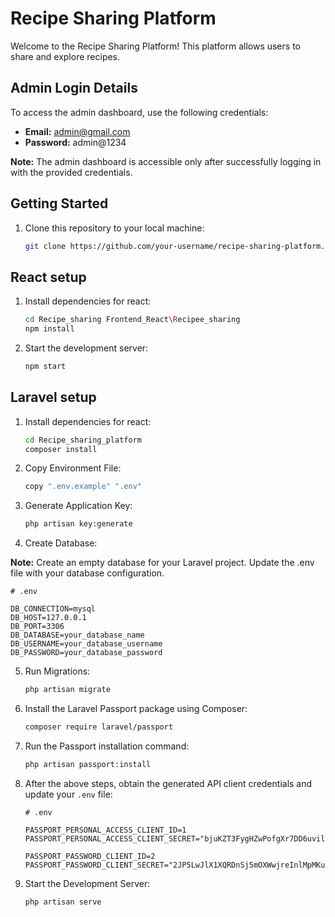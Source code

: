 # Recipe Sharing Platform

Welcome to the Recipe Sharing Platform! This platform allows users to share and explore recipes.

## Admin Login Details

To access the admin dashboard, use the following credentials:

- **Email:** admin@gmail.com
- **Password:** admin@1234

**Note:** The admin dashboard is accessible only after successfully logging in with the provided credentials.

## Getting Started

1. Clone this repository to your local machine:

   ```bash
   git clone https://github.com/your-username/recipe-sharing-platform.git
   ```

## React setup

1. Install dependencies for react:
   
   ```bash
   cd Recipe_sharing Frontend_React\Recipee_sharing
   npm install
   ```

2. Start the development server:
   
   ```bash
   npm start
   ```

## Laravel setup  

1. Install dependencies for react:
   
   ```bash
   cd Recipe_sharing_platform
   composer install
   ```

2. Copy Environment File:
   
   ```bash
   copy ".env.example" ".env"
   ```

3. Generate Application Key:
   
   ```bash
   php artisan key:generate
   ```

4. Create Database:

**Note:** Create an empty database for your Laravel project. Update the .env file with your database configuration.

   ```dotenv
   # .env

   DB_CONNECTION=mysql
   DB_HOST=127.0.0.1
   DB_PORT=3306
   DB_DATABASE=your_database_name
   DB_USERNAME=your_database_username
   DB_PASSWORD=your_database_password
   ```

5. Run Migrations:

   ```bash
   php artisan migrate
   ```

6. Install the Laravel Passport package using Composer:

    ```bash
    composer require laravel/passport
    ```

7. Run the Passport installation command:

    ```bash
    php artisan passport:install
    ```

8. After the above steps, obtain the generated API client credentials and update your `.env` file:

    ```dotenv
    # .env

    PASSPORT_PERSONAL_ACCESS_CLIENT_ID=1
    PASSPORT_PERSONAL_ACCESS_CLIENT_SECRET="bjuKZT3FygHZwPofgXr7DD6uvil6CmdZvZbQKcnf"

    PASSPORT_PASSWORD_CLIENT_ID=2
    PASSPORT_PASSWORD_CLIENT_SECRET="2JP5LwJlX1XQRDnSj5mOXWwjreInlMpMKu06eIcY"
    ```    

9. Start the Development Server:   

   ```bash
   php artisan serve
   ```
  
